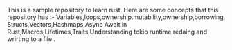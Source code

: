 This is a sample repository to learn rust.
Here are some concepts that this repository has :-
  Variables,loops,ownership.mutability,ownership,borrowing,
  Structs,Vectors,Hashmaps,Async Await in Rust,Macros,Lifetimes,Traits,Understanding tokio runtime,redaing and wrirting to a file .